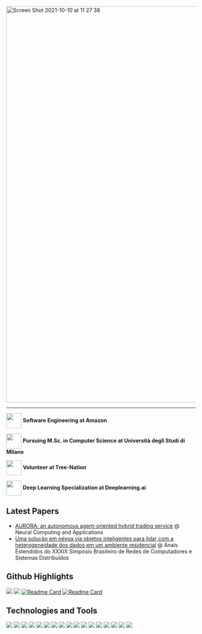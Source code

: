 
<img width="1055" alt="Screen Shot 2021-10-10 at 11 27 38" src="https://user-images.githubusercontent.com/15315541/136690234-139c553d-7633-4642-9b68-0f4b188a64c4.png">

------------------------

<img align="center" width="40" src="https://encrypted-tbn0.gstatic.com/images?q=tbn:ANd9GcQSD6u-NiNrPKojZgIlotOc-GUIPv6l-yABxA&usqp=CAU"/>  **Software Engineering at Amazon**

<img align="center" width="40" src="https://user-images.githubusercontent.com/15315541/136690497-f30e752b-6638-406f-9a5d-1323dbff31ba.jpeg"/>  **Pursuing M.Sc. in Computer Science at Università degli Studi di Milano**

<img align="center" width="40" src="https://user-images.githubusercontent.com/15315541/136690491-9dadf326-1da4-490f-a388-ee65cdf5ed78.jpeg"/> **Volunteer at Tree-Nation**

<img align="center" width="40" src="https://user-images.githubusercontent.com/15315541/136690494-43410dff-c316-47bb-8657-cd32f2dbc291.jpeg"/> **Deep Learning Specialization at Deeplearning.ai**

## Latest Papers

* [AURORA: an autonomous agent-oriented hybrid trading service](https://rdcu.be/cysdA) @ Neural Computing and Applications
* [Uma solução em névoa via objetos inteligentes para lidar com a heterogeneidade dos dados em um ambiente residencial](https://sol.sbc.org.br/index.php/sbrc_estendido/article/view/17179) @ Anais Estendidos do XXXIX Simpósio Brasileiro de Redes de Computadores e Sistemas Distribuídos

## Github Highlights

![](https://github-readme-stats.vercel.app/api/top-langs/?username=Skalwalker&hide=java,css&theme=tokyonight)
![](https://github-readme-stats.vercel.app/api?username=Skalwalker&show_icons=true&theme=tokyonight)
[![Readme Card](https://github-readme-stats.vercel.app/api/pin/?username=Skalwalker&repo=MRLCommunication&theme=tokyonight)](https://github.com/Skalwalker/MRLCommunication)
[![Readme Card](https://github-readme-stats.vercel.app/api/pin/?username=EmpyreanAI&repo=ResAM&theme=tokyonight)](https://github.com/EmpyreanAI/ResAM)

## Technologies and Tools

![](https://img.shields.io/badge/Code-Python-informational?style=flat&logo=python&logoColor=white&color=60D7F9)
![](https://img.shields.io/badge/Code-Swift-informational?style=flat&logo=swift&logoColor=white&color=60D7F9)
![](https://img.shields.io/badge/Code-C/C++-informational?style=flat&logo=c&logoColor=white&color=60D7F9)
![](https://img.shields.io/badge/Code-R-informational?style=flat&logo=r&logoColor=white&color=60D7F9)
![](https://img.shields.io/badge/Code-JavaScript/TypeScript-informational?style=flat&logo=javascript&logoColor=white&color=60D7F9)
![](https://img.shields.io/badge/ML-DeepLearning-informational?style=flat&logo=deeplearning&logoColor=white&color=60D7F9)
![](https://img.shields.io/badge/ML-ReinforcementLearning-informational?style=flat&logo=pacman&logoColor=white&color=60D7F9)
![](https://img.shields.io/badge/ML-TensorFlow-informational?style=flat&logo=tensorflow&logoColor=white&color=60D7F9)
![](https://img.shields.io/badge/ML-Keras-informational?style=flat&logo=keras&logoColor=white&color=60D7F9)
![](https://img.shields.io/badge/ML-ScikitLearn-informational?style=flat&logo=scikit&logoColor=white&color=60D7F9)
![](https://img.shields.io/badge/ML-Matplotlib-informational?style=flat&logo=matplotlib&logoColor=white&color=60D7F9)
![](https://img.shields.io/badge/ML-Numpy-informational?style=flat&logo=numpy&logoColor=white&color=60D7F9)
![](https://img.shields.io/badge/Tools-Git/Github-informational?style=flat&logo=github&logoColor=white&color=60D7F9)
![](https://img.shields.io/badge/Tools-Docker-informational?style=flat&logo=docker&logoColor=white&color=60D7F9)
![](https://img.shields.io/badge/Tools-Kubernetes-informational?style=flat&logo=kubernetes&logoColor=white&color=60D7F9)
![](https://img.shields.io/badge/Tools-XCode-informational?style=flat&logo=xcode&logoColor=white&color=60D7F9)
![](https://img.shields.io/badge/Tools-Latex-informational?style=flat&logo=latex&logoColor=white&color=60D7F9)


